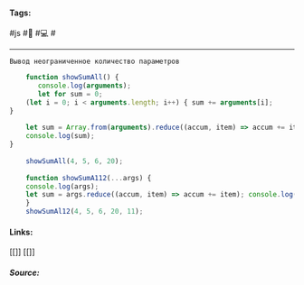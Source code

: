 #### Tags:
 #js  #🌱  #💻  #
 	
---	
`Вывод неограниченное количество параметров`

```js
	function showSumAll() { 
       console.log(arguments); 
       let for sum = 0;
	(let i = 0; i < arguments.length; i++) { sum += arguments[i];
}
	
	let sum = Array.from(arguments).reduce((accum, item) => accum += item);
	console.log(sum);
}
	
	showSumAll(4, 5, 6, 20);
	
	function showSumA112(...args) {
	console.log(args);
	let sum = args.reduce((accum, item) => accum += item); console.log(sum);
	}
	showSumAl12(4, 5, 6, 20, 11);
```
	
	
	
	
	
	
	
	
	
	
	
	
	
#### Links:
   [[]]	
   [[]]
	
##### Source:
   []()
	
		
	
